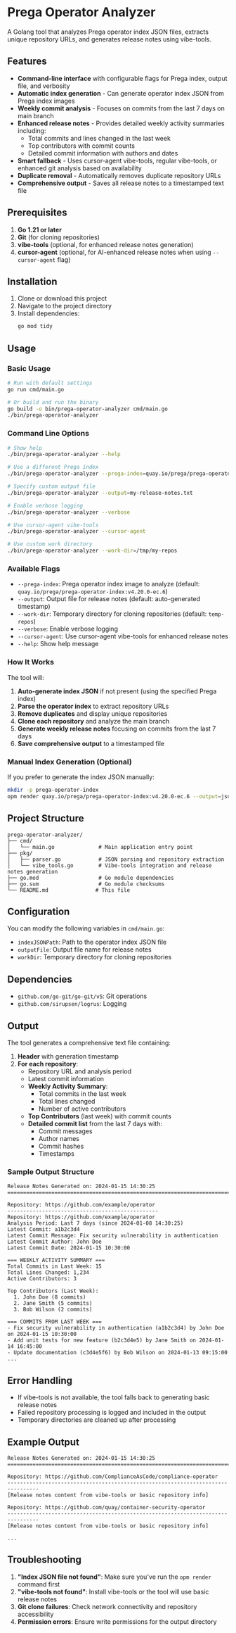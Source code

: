 # Prega Operator Analyzer

A Golang tool that analyzes Prega operator index JSON files, extracts unique repository URLs, and generates release notes using vibe-tools.

## Features

- **Command-line interface** with configurable flags for Prega index, output file, and verbosity
- **Automatic index generation** - Can generate operator index JSON from Prega index images
- **Weekly commit analysis** - Focuses on commits from the last 7 days on main branch
- **Enhanced release notes** - Provides detailed weekly activity summaries including:
  - Total commits and lines changed in the last week
  - Top contributors with commit counts
  - Detailed commit information with authors and dates
- **Smart fallback** - Uses cursor-agent vibe-tools, regular vibe-tools, or enhanced git analysis based on availability
- **Duplicate removal** - Automatically removes duplicate repository URLs
- **Comprehensive output** - Saves all release notes to a timestamped text file

## Prerequisites

1. **Go 1.21 or later**
2. **Git** (for cloning repositories)
3. **vibe-tools** (optional, for enhanced release notes generation)
4. **cursor-agent** (optional, for AI-enhanced release notes when using `--cursor-agent` flag)

## Installation

1. Clone or download this project
2. Navigate to the project directory
3. Install dependencies:
   ```bash
   go mod tidy
   ```

## Usage

### Basic Usage

```bash
# Run with default settings
go run cmd/main.go

# Or build and run the binary
go build -o bin/prega-operator-analyzer cmd/main.go
./bin/prega-operator-analyzer
```

### Command Line Options

```bash
# Show help
./bin/prega-operator-analyzer --help

# Use a different Prega index
./bin/prega-operator-analyzer --prega-index=quay.io/prega/prega-operator-index:v4.19.0

# Specify custom output file
./bin/prega-operator-analyzer --output=my-release-notes.txt

# Enable verbose logging
./bin/prega-operator-analyzer --verbose

# Use cursor-agent vibe-tools
./bin/prega-operator-analyzer --cursor-agent

# Use custom work directory
./bin/prega-operator-analyzer --work-dir=/tmp/my-repos
```

### Available Flags

- `--prega-index`: Prega operator index image to analyze (default: `quay.io/prega/prega-operator-index:v4.20.0-ec.6`)
- `--output`: Output file for release notes (default: auto-generated timestamp)
- `--work-dir`: Temporary directory for cloning repositories (default: `temp-repos`)
- `--verbose`: Enable verbose logging
- `--cursor-agent`: Use cursor-agent vibe-tools for enhanced release notes
- `--help`: Show help message

### How It Works

The tool will:
1. **Auto-generate index JSON** if not present (using the specified Prega index)
2. **Parse the operator index** to extract repository URLs
3. **Remove duplicates** and display unique repositories
4. **Clone each repository** and analyze the main branch
5. **Generate weekly release notes** focusing on commits from the last 7 days
6. **Save comprehensive output** to a timestamped file

### Manual Index Generation (Optional)

If you prefer to generate the index JSON manually:

```bash
mkdir -p prega-operator-index
opm render quay.io/prega/prega-operator-index:v4.20.0-ec.6 --output=json >> prega-operator-index/index.json
```

## Project Structure

```
prega-operator-analyzer/
├── cmd/
│   └── main.go              # Main application entry point
├── pkg/
│   ├── parser.go            # JSON parsing and repository extraction
│   └── vibe_tools.go        # Vibe-tools integration and release notes generation
├── go.mod                   # Go module dependencies
├── go.sum                   # Go module checksums
└── README.md               # This file
```

## Configuration

You can modify the following variables in `cmd/main.go`:

- `indexJSONPath`: Path to the operator index JSON file
- `outputFile`: Output file name for release notes
- `workDir`: Temporary directory for cloning repositories

## Dependencies

- `github.com/go-git/go-git/v5`: Git operations
- `github.com/sirupsen/logrus`: Logging

## Output

The tool generates a comprehensive text file containing:

1. **Header** with generation timestamp
2. **For each repository**:
   - Repository URL and analysis period
   - Latest commit information
   - **Weekly Activity Summary**:
     - Total commits in the last week
     - Total lines changed
     - Number of active contributors
   - **Top Contributors** (last week) with commit counts
   - **Detailed commit list** from the last 7 days with:
     - Commit messages
     - Author names
     - Commit hashes
     - Timestamps

### Sample Output Structure

```
Release Notes Generated on: 2024-01-15 14:30:25
================================================================================

Repository: https://github.com/example/operator
------------------------------------------------
Repository: https://github.com/example/operator
Analysis Period: Last 7 days (since 2024-01-08 14:30:25)
Latest Commit: a1b2c3d4
Latest Commit Message: Fix security vulnerability in authentication
Latest Commit Author: John Doe
Latest Commit Date: 2024-01-15 10:30:00

=== WEEKLY ACTIVITY SUMMARY ===
Total Commits in Last Week: 15
Total Lines Changed: 1,234
Active Contributors: 3

Top Contributors (Last Week):
  1. John Doe (8 commits)
  2. Jane Smith (5 commits)
  3. Bob Wilson (2 commits)

=== COMMITS FROM LAST WEEK ===
- Fix security vulnerability in authentication (a1b2c3d4) by John Doe on 2024-01-15 10:30:00
- Add unit tests for new feature (b2c3d4e5) by Jane Smith on 2024-01-14 16:45:00
- Update documentation (c3d4e5f6) by Bob Wilson on 2024-01-13 09:15:00
...
```

## Error Handling

- If vibe-tools is not available, the tool falls back to generating basic release notes
- Failed repository processing is logged and included in the output
- Temporary directories are cleaned up after processing

## Example Output

```
Release Notes Generated on: 2024-01-15 14:30:25
================================================================================

Repository: https://github.com/ComplianceAsCode/compliance-operator
--------------------------------------------------------------------------------
[Release notes content from vibe-tools or basic repository info]

Repository: https://github.com/quay/container-security-operator
--------------------------------------------------------------------------------
[Release notes content from vibe-tools or basic repository info]

...
```

## Troubleshooting

1. **"Index JSON file not found"**: Make sure you've run the `opm render` command first
2. **"vibe-tools not found"**: Install vibe-tools or the tool will use basic release notes
3. **Git clone failures**: Check network connectivity and repository accessibility
4. **Permission errors**: Ensure write permissions for the output directory